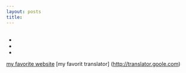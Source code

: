 ```yaml
---
layout: posts
title:
---
```


## 
- 
- 
- 

[my favorite website](http://www.google.com)
[my favorit translator] (http://translator.goole.com)








